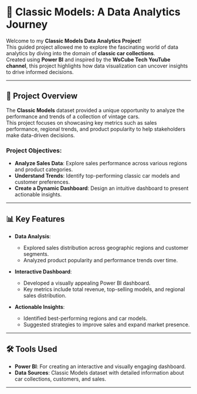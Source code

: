 # 🚗 Classic Models: A Data Analytics Journey

Welcome to my **Classic Models Data Analytics Project**!  
This guided project allowed me to explore the fascinating world of data analytics by diving into the domain of **classic car collections**.  
Created using **Power BI** and inspired by the **WsCube Tech YouTube channel**, this project highlights how data visualization can uncover insights to drive informed decisions.

---

## 🌟 Project Overview

The **Classic Models** dataset provided a unique opportunity to analyze the performance and trends of a collection of vintage cars.  
This project focuses on showcasing key metrics such as sales performance, regional trends, and product popularity to help stakeholders make data-driven decisions.

### Project Objectives:
- **Analyze Sales Data**: Explore sales performance across various regions and product categories.  
- **Understand Trends**: Identify top-performing classic car models and customer preferences.  
- **Create a Dynamic Dashboard**: Design an intuitive dashboard to present actionable insights.

---

## 📊 Key Features

- **Data Analysis**:
  - Explored sales distribution across geographic regions and customer segments.  
  - Analyzed product popularity and performance trends over time.  

- **Interactive Dashboard**:
  - Developed a visually appealing Power BI dashboard.  
  - Key metrics include total revenue, top-selling models, and regional sales distribution.  

- **Actionable Insights**:
  - Identified best-performing regions and car models.  
  - Suggested strategies to improve sales and expand market presence.  

---

## 🛠️ Tools Used

- **Power BI**: For creating an interactive and visually engaging dashboard.  
- **Data Sources**: Classic Models dataset with detailed information about car collections, customers, and sales.  

---

